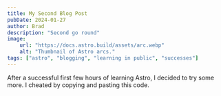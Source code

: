 ```yaml
---
title: My Second Blog Post
pubDate: 2024-01-27
author: Brad
description: "Second go round"
image:
    url: "https://docs.astro.build/assets/arc.webp"
    alt: "Thumbnail of Astro arcs."
tags: ["astro", "blogging", "learning in public", "successes"]
---
```

After a successful first few hours of learning Astro, I decided to try some more. I cheated by copying and pasting this code.

